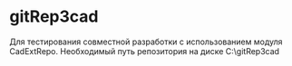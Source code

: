 # gitRep3cad
Для тестирования совместной разработки с использованием модуля CadExtRepo.
Необходимый путь репозитория на диске C:\gitRep3cad
